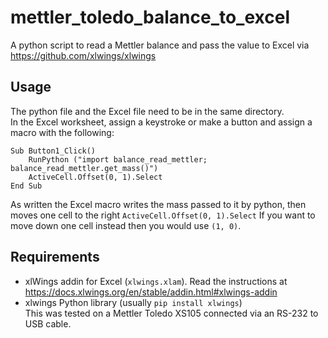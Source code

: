 # mettler_toledo_balance_to_excel
A python script to read a Mettler balance and pass the value to Excel via https://github.com/xlwings/xlwings
## Usage  
The python file and the Excel file need to be in the same directory.  
In the Excel worksheet, assign a keystroke or make a button and assign a macro with the following:
```
Sub Button1_Click()
    RunPython ("import balance_read_mettler; balance_read_mettler.get_mass()")
    ActiveCell.Offset(0, 1).Select
End Sub
```

As written the Excel macro writes the mass passed to it by python, then moves one cell to the right `ActiveCell.Offset(0, 1).Select`  If you want to move down one cell instead then you would use `(1, 0)`.    

## Requirements  
- xlWings addin for Excel (`xlwings.xlam`).  Read the instructions at https://docs.xlwings.org/en/stable/addin.html#xlwings-addin  
- xlwings Python library (usually `pip install xlwings`)  
This was tested on a Mettler Toledo XS105 connected via an RS-232 to USB cable.  
